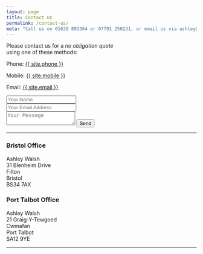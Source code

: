 ```yaml
---
layout: page
title: Contact Us
permalink: /contact-us/
meta: "Call us on 01639 891364 or 07791 250231, or email us via ashley@apcleaning.services for a Commercial or Residential Window Cleaning quote"
---
```


<div class="mere-row">
  <div class="mere-col  mere-col-half">
    <p>Please contact us for a <em>no obligation quote</em><br> using one of these methods:</p>
    <p>Phone: <a href="tel:{{ site.phoneint }}">{{ site.phone }}</a></p>
    <p>Mobile: <a href="tel:{{ site.mobileint }}">{{ site.mobile }}</a></p>
    <p>Email: <a href="mailto:ashley@afanforestbiking.co.uk">{{ site.email }}</a></p>
  </div>
  <div class="mere-col  mere-col-half">
    <form action="//formspree.io/ashley@apcleaning.services" method="POST">  
      <input type="hidden" name="_next" value="{{ "/thanks" | prepend: site.baseurl | prepend: site.url }}" />
      <input type="hidden" name="_subject" value="Contact Form - A P Cleaning Services" />
      <input type="hidden" name="_cc" value="ben@meredevelopment.co.uk" />
      <input type="text" name="Name" placeholder="Your Name"><br>
      <input type="email" name="_replyto" placeholder="Your Email Address"><br>
      <textarea name="message" placeholder="Your Message"></textarea>
      <input type="submit" value="Send">
    </form>
  </div>
</div>
<hr>
<div class="mere-row">
  <div class="mere-col  mere-col-half">
    <h3>Bristol Office</h3>
    Ashley Walsh<br>
    31 Blenheim Drive<br>
    Filton<br>
    Bristol<br>
    BS34 7AX<br>
  </div>
  <div class="mere-col  mere-col-half">
    <h3>Port Talbot Office</h3>
    Ashley Walsh<br>
    21 Graig-Y-Tewgoed<br>
    Cwmafan<br>
    Port Talbot<br>
    SA12 9YE
  </div>
</div>
<hr>
